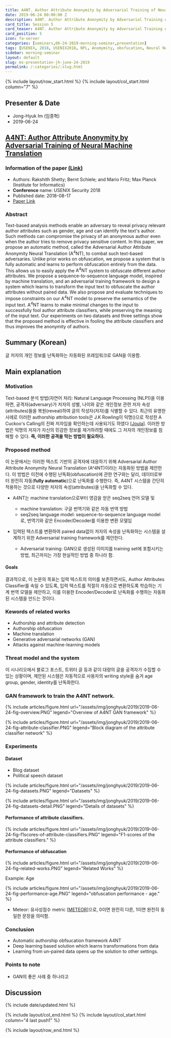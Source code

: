 ```yaml
---
title: A4NT. Author Attribute Anonymity by Adversarial Training of Neural Machine Translation
date: 2019-06-24 00:00:00 Z
description: A4NT. Author Attribute Anonymity by Adversarial Training of Neural Machine Translation
card_title: Session 5
card_teaser: A4NT. Author Attribute Anonymity by Adversarial Training of Neural Machine Translation
card_position: 5
icon: fa-server
categories: [seminars,06-24-2019-morning-seminar,presentation]
tags: [USENIX, 2018, USENIX2018, NPL, Anomymity, obsfucation, Neural Network]
sidebar: morning-seminar
layout: default
slug: ms-presentation-jh-june-24-2019
permalink: /:categories/:slug.html
---
```


{% include layout/row_start.html %}
{% include layout/col_start.html column="7" %}

## Presenter & Date
+ Jong-Hyuk Im (임종혁)
+ 2019-06-24

## [A4NT: Author Attribute Anonymity by Adversarial Training of Neural Machine Translation](https://inhaucs.github.io/seminars/06-24-2019-morning-seminar/presentation/ms-presentation-jh-june-24-2019.html)

### Information of the paper [(Link)](https://www.usenix.org/conference/usenixsecurity18/presentation/shetty)
+ Authors: Rakshith Shetty; Bernt Schiele; and Mario Fritz; Max Planck (Institute for Informatics)
+ **Conference** name: USENIX Security 2018
+ Published date: 2018-08-17
+ [Paper Link](https://www.usenix.org/system/files/conference/usenixsecurity18/sec18-shetty.pdf)


### Abstract
Text-based analysis methods enable an adversary to reveal privacy relevant author attributes such as gender, age and can identify the text's author. 
Such methods can compromise the privacy of an anonymous author even when the author tries to remove privacy sensitive content. 
In this paper, we propose an automatic method, called the Adversarial Author Attribute Anonymity Neural Translation ($\text{A}^{4}\text{NT}$), to combat such text-based adversaries. 
Unlike prior works on obfuscation, we propose a system that is fully automatic and learns to perform obfuscation entirely from the data. 
This allows us to easily apply the $\text{A}^{4}\text{NT}$ system to obfuscate different author attributes. 
We propose a sequence-to-sequence language model, 
inspired by machine translation, and an adversarial training framework to design a system which learns to transform the input text to obfuscate the author attributes without paired data. 
We also propose and evaluate techniques to impose constraints on our $\text{A}^{4}\text{NT}$ model to preserve the semantics of the input text. 
$\text{A}^{4}\text{NT}$ learns to make minimal changes to the input to successfully fool author attribute classifiers, while preserving the meaning of the input text. 
Our experiments on two datasets and three settings show that the proposed method is effective in fooling the attribute classifiers and thus improves the anonymity of authors.

## Summary (Korean)
글 저자의 개인 정보를 난독화하는 자동화된 프레임워크로 GAN을 이용함.

## Main explanation

### Motivation
Text-based 분석 방법(자연어 처리: Natural Language Processing (NLP))을 이용하면, 공격자(adversary)가 저자의 성별, 나이와 같은 개인정보 관련 저자 속성(attributes)들을 복원(reveal)하여 글의 작성자(저자)를 식별할 수 있다.
최근의 유명한 사례로 이러한 authorship attribution tools은 J.K Rowling이 익명()으로 작성한 A Cuckoo's Calling의 진짜 저자임을 확인하는데 사용되기도 하였다 [[Joula]].
이러한 방법은 익명의 저자가 자신의 민감한 정보를 제거하려할 때에도 그 저자의 개인정보를 침해할 수 있다.
**즉, 이러한 공격을 막는 방법이 필요하다.**

### Proposed method
이 논문에서는 이러한 텍스트 기반의 공격자에 대응하기 위해 Adversarial Author Attribute Anonymity Neural Translation (A^4NT)이라는 자동화된 방법을 제안한다.
이 방법은 이전에 수행된 난독화(obfuscation)에 관한 연구와는 달리, 데이터로부터 완전히 자동(**fully automatic**)으로 난독화를 수행한다.
즉, A4NT 시스템을 간단히 적용하는 것으로 다양한 저자의 속성(attributes)을 난독화할 수 있다.
+ A4NT는 machine translation으로부터 영감을 얻은 seq2seq 언어 모델 및
  + machine translation: 구글 번역기와 같은 자동 번역 방법
  + seq2seq language model: sequence-to-sequence language model로, 번역기와 같은 Encoder/Decoder를 이용한 변환 모델임
  
+ 입력된 텍스트를 변환하여 paired data없이 저자의 속성을 난독화하는 시스템을 설계하기 위한 Adversarial training framework를 제안한다.
  + Adversarial training: GAN으로 생성된 이미지를 training set에 포함시키는 방법, 최근까지는 가장 현실적인 방법 중 하나라 함.
  
#### Goals
결과적으로, 이 논문의 목표는 입력 텍스트의 의미를 보존하면서도, Author Attributes Classifier를 속일 수 있도록, 입력 텍스트를 적절히 자동으로 변환하도록 학습하는 기계 번역 모델을 제안하고, 이를 이용한 Encoder/Decoder로 난독화를 수행하는 자동화된 시스템을 만드는 것이다.

### Kewords of related works
+ Authorship and attribute detection
+ Authorship obfuscation
+ Machine translation
+ Generative adversarial networks (GAN)
+ Attacks against machine-learning models

### Threat model and the system
이 시나리오에서 블로그 포스트, 트위터 글 등과 같이 대량의 글을 공격자가 수집할 수 있는 상황이며, 제안된 시스템은 자동적으로 사용자의 writing style을 숨겨 age group, gender, identity를 난독화한다.

### GAN framework to train the A4NT network.

{% include articles/figure.html url="/assets/img/jonghyuk/2019/2019-06-24-fig-overview.PNG" legend="Overview of A4NT GAN framework" %}

{% include articles/figure.html url="/assets/img/jonghyuk/2019/2019-06-24-fig-attribute-classifier.PNG" legend="Block diagram of the attribute classifier network" %}


### Experiments

#### Dataset
+ Blog dataset
+ Political speech dataset

{% include articles/figure.html url="/assets/img/jonghyuk/2019/2019-06-24-fig-datasets.PNG" legend="Datasets" %}

{% include articles/figure.html url="/assets/img/jonghyuk/2019/2019-06-24-fig-datasets-detail.PNG" legend="Details of datasets" %}

#### Performance of attribute classifiers.

{% include articles/figure.html url="/assets/img/jonghyuk/2019/2019-06-24-fig-f1scores-of-attribute-classifiers.PNG" legend="F1-scores of the attribute classifiers." %}


#### Performance of obfuscation

{% include articles/figure.html url="/assets/img/jonghyuk/2019/2019-06-24-fig-related-works.PNG" legend="Related Works" %}

Example: Age

{% include articles/figure.html url="/assets/img/jonghyuk/2019/2019-06-24-fig-performance-age.PNG" legend="obfuscation performance - age." %}

+ Meteor: 유사성점수 metric [[METEOR]]으로, 0이면 완전히 다른, 1이면 완전히 동일한 문장을 의미함.

### Conclusion
+ Automatic authorship obfsucation framework A4NT
+ Deep learning based solution which learns transformations from data
+ Learning from un-paired data opens up the solution to other settings.


### Points to note
+ GAN의 좋은 사례 중 하나라고 

## Discussion


[Joula]: https://goo.gl/mkZai1
[METEOR]: https://www.cs.cmu.edu/~alavie/METEOR/pdf/meteor-1.5.pdf


{% include date/updated.html %}

{% include layout/col_end.html %}
{% include layout/col_start.html column="4 last push1" %}

{% include layout/row_end.html %}
